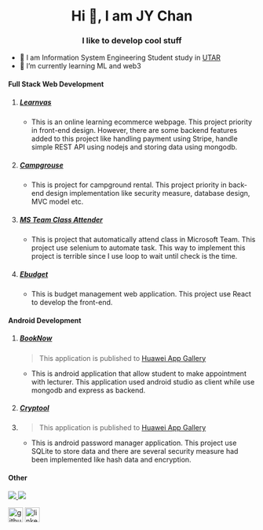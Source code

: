 <h1 align="center">Hi 👋, I am JY Chan</h1>
<h3 align="center">I like to develop cool stuff</h3>

* 💼 I am Information System Engineering Student study in [UTAR](https://www.utar.edu.my)
* 🌱 I’m currently learning ML and web3

#### Full Stack Web Development
1. ##### [Learnvas](https://github.com/chan1992241/learnvas.git)
   * This is an online learning ecommerce webpage. This project priority in front-end design. However, there are some backend features added to this project like handling payment using Stripe, handle simple REST API using nodejs and storing data using mongodb.
2. ##### [Campgrouse](https://github.com/chan1992241/campgrouse.git)
   * This is project for campground rental. This project priority in back-end design implementation like security measure, database design, MVC model etc.  
3. ##### [MS Team Class Attender](https://github.com/chan1992241/MS_team_class_attender.git)
   * This is project that automatically attend class in Microsoft Team. This project use selenium to automate task. This way to implement this project is terrible since I use loop to wait until check is the time.
4. ##### [Ebudget](https://github.com/chan1992241/Ebudget.git)
   * This is budget management web application. This project use React to develop the front-end.

#### Android Development
1. ##### [BookNow](https://github.com/chan1992241/BookNow.git)
   > This application is published to [Huawei App Gallery](https://appgallery.huawei.com/app/C105867369)
   * This is android application that allow student to make appointment with lecturer. This application used android studio as client while use mongodb and express as backend.
2. ##### [Cryptool](https://github.com/chan1992241/Cryptool.git)
3. > This application is published to [Huawei App Gallery](https://appgallery.huawei.com/app/C106088469)
   * This is android password manager application. This project use SQLite to store data and there are several security measure had been implemented like hash data and encryption.
#### Other
<a href="#" >
    <img src="https://github-readme-stats.vercel.app/api?username=chan1992241&show_icons=true&theme=dark" />
    <img src="https://github-readme-stats.vercel.app/api/top-langs/?username=chan1992241&theme=dark&layout=compact" />
</a>


[<img src='https://cdn.jsdelivr.net/npm/simple-icons@3.0.1/icons/github.svg' alt='github' height='30'>](https://github.com/chan1992241) [<img src='https://cdn.jsdelivr.net/npm/simple-icons@3.0.1/icons/linkedin.svg' alt='linkedin' height='30'>](https://www.linkedin.com/in/jin-yee-chan-b45080226/)  
